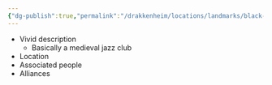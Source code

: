 ```yaml
---
{"dg-publish":true,"permalink":"/drakkenheim/locations/landmarks/black-ivory-inn/","tags":["Landmark"],"noteIcon":""}
---
```


- Vivid description
	- Basically a medieval jazz club
- Location
- Associated people
- Alliances